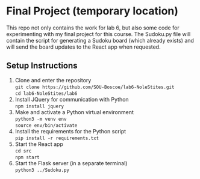 # Final Project (temporary location)
This repo not only contains the work for lab 6, but also some code for experimenting with my final project for this course.
The Sudoku.py file will contain the script for generating a Sudoku board (which already exists) and will send the board updates
to the React app when requested.

## Setup Instructions
1. Clone and enter the repository    
`git clone https://github.com/SOU-Boscoe/lab6-NoleStites.git`    
`cd lab6-NoleStites/lab6`   
2. Install JQuery for communication with Python   
`npm install jquery`      
3. Make and activate a Python virtual environment    
`python3 -m venv env`       
`source env/bin/activate`      
4. Install the requirements for the Python script   
`pip install -r requirements.txt`        
5. Start the React app   
`cd src`       
`npm start`        
6. Start the Flask server (in a separate terminal)       
`python3 ../Sudoku.py`           

